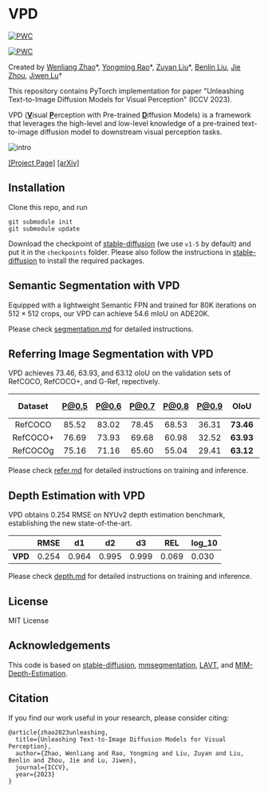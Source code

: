 # VPD

[![PWC](https://img.shields.io/endpoint.svg?url=https://paperswithcode.com/badge/unleashing-text-to-image-diffusion-models-for-1/monocular-depth-estimation-on-nyu-depth-v2)](https://paperswithcode.com/sota/monocular-depth-estimation-on-nyu-depth-v2?p=unleashing-text-to-image-diffusion-models-for-1)

[![PWC](https://img.shields.io/endpoint.svg?url=https://paperswithcode.com/badge/unleashing-text-to-image-diffusion-models-for-1/referring-expression-segmentation-on-refcoco)](https://paperswithcode.com/sota/referring-expression-segmentation-on-refcoco?p=unleashing-text-to-image-diffusion-models-for-1)


Created by [Wenliang Zhao](https://wl-zhao.github.io/)\*, [Yongming Rao](https://raoyongming.github.io/)\*,  [Zuyan Liu](https://scholar.google.com/citations?user=7npgHqAAAAAJ&hl=en)\*, [Benlin Liu](https://liubl1217.github.io), [Jie Zhou](https://scholar.google.com/citations?user=6a79aPwAAAAJ&hl=en&authuser=1), [Jiwen Lu](https://scholar.google.com/citations?user=TN8uDQoAAAAJ&hl=en&authuser=1)†

This repository contains PyTorch implementation for paper "Unleashing Text-to-Image Diffusion Models for Visual Perception" (ICCV 2023). 

VPD (<ins>**V**</ins>isual <ins>**P**</ins>erception with Pre-trained <ins>**D**</ins>iffusion Models) is a framework that leverages the high-level and low-level knowledge of a pre-trained text-to-image diffusion model to downstream visual perception tasks.

![intro](figs/intro.png)

[[Project Page]](https://vpd.ivg-research.xyz) [[arXiv]](https://arxiv.org/abs/2303.02153)


## Installation
Clone this repo, and run
```
git submodule init
git submodule update
```
Download the checkpoint of [stable-diffusion](https://github.com/runwayml/stable-diffusion) (we use `v1-5` by default) and put it in the `checkpoints` folder. Please also follow the instructions in [stable-diffusion](https://github.com/runwayml/stable-diffusion) to install the required packages.

## Semantic Segmentation with VPD
Equipped with a lightweight Semantic FPN and trained for 80K iterations on $512\times512$ crops, our VPD can achieve 54.6 mIoU on ADE20K.

Please check [segmentation.md](./segmentation/README.md) for detailed instructions.

## Referring Image Segmentation with VPD
VPD achieves 73.46, 63.93, and 63.12 oIoU on the validation sets of RefCOCO, RefCOCO+, and G-Ref, repectively.

| Dataset | P@0.5 | P@0.6 | P@0.7 | P@0.8 | P@0.9 | OIoU | Mean IoU
|:---:|:---:|:---:|:---:|:---:| :---:|:---:|:---:|
RefCOCO | 85.52 | 83.02 | 78.45 | 68.53 | 36.31 | **73.46** | 75.67 
RefCOCO+ | 76.69 | 73.93 | 69.68 | 60.98 | 32.52 | **63.93** | 67.98 
RefCOCOg | 75.16 | 71.16 | 65.60 | 55.04 | 29.41 | **63.12** | 66.42 


Please check [refer.md](./refer/README.md) for detailed instructions on training and inference.

## Depth Estimation with VPD
VPD obtains 0.254 RMSE on NYUv2 depth estimation benchmark, establishing the new state-of-the-art.

|  | RMSE | d1 | d2 | d3 | REL  | log_10 |
|-------------------|-------|-------|--------|--------|--------|-------|
| **VPD** | 0.254 | 0.964 | 0.995 | 0.999 | 0.069 | 0.030 |

Please check [depth.md](./depth/README.md) for detailed instructions on training and inference.

## License
MIT License

## Acknowledgements
This code is based on [stable-diffusion](https://github.com/CompVis/stable-diffusion), [mmsegmentation](https://github.com/open-mmlab/mmsegmentation), [LAVT](https://github.com/yz93/LAVT-RIS), and [MIM-Depth-Estimation](https://github.com/SwinTransformer/MIM-Depth-Estimation).

## Citation
If you find our work useful in your research, please consider citing:
```
@article{zhao2023unleashing,
  title={Unleashing Text-to-Image Diffusion Models for Visual Perception},
  author={Zhao, Wenliang and Rao, Yongming and Liu, Zuyan and Liu, Benlin and Zhou, Jie and Lu, Jiwen},
  journal={ICCV},
  year={2023}
}
```
